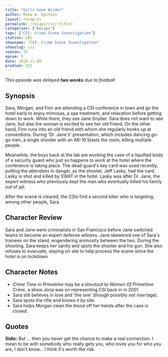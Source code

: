 ```yaml
---
title: "Girls Gone Wilder"
author: Mika A. Epstein
layout: recap-tv
permalink: /recaps/csi/:title/
categories: ["Recaps"]
tags: ["CSI: Crime Scene Investigation"]
station: CBS
showname: "CSI: Crime Scene Investigation"
showslug: csi
season: 15  
epnum: 5  
date: 2014-11-09
prodnum: 322  
---
```


_This episode was delayed **two weeks** due to football_

## Synopsis
Sara, Morgan, and Finn are attending a CSI conference in town and go the hotel early to enjoy mimosas, a spa treatment, and relaxation before getting down to work. While there, they see Jane Snyder. Sara does not want to see Jane, but alas the woman is excited to see her old friend. On the other hand, Finn runs into an old friend with whom she regularly hooks up at conventions. During 'Dr. Jane's' presentation, which includes dancing go-go men, a single shooter with an AR-16 blasts the room, killing multiple people.

Meanwhile, the boys back at the lab are working the case of a liquified body of a security guard who just so happens to work at the hotel where the conference is taking place. The dead guard's key card was used recently, putting the attendees in danger, as the shooter, Jeff Lasky, had the card. Lasky is shot and killed by SWAT in the hotel. Lasky was after Dr. Jane, the expert witness who previously kept the man who eventually killed his family out of jail.

After the scene is cleared, the CSIs find a second killer who is targeting, among other people, Sara.

## Character Review

Sara and Jane were criminalists in San Francisco before Jane switched teams to become an expert defense witness. Jane skewered one of Sara's trainees on the stand, engendering animosity between the two. During the shooting, Sara keeps her sanity and spots the shooter and his gun. She also refuses to evacuate, staying on site to help process the scene since the hotel is on lockdown

## Character Notes

* _Crime Time in Primetime_ may be a shoutout to _Women Of Primetime Crime_, a show Jorja was on representing CSI back in in 2001.  
* Sara still believes in love and 'the one' (though possibly not marriage).  
* Sara spots the rifle and knows it by site.  
* Sara helps Morgan clean the blood off her hands after the case is closed.

## Quotes

**Sidle:** But ... then you never get the chance to make a real connection. I mean to be with somebody who really gets you, who loves you for who you are, I don't know... I think it's worth the risk.
